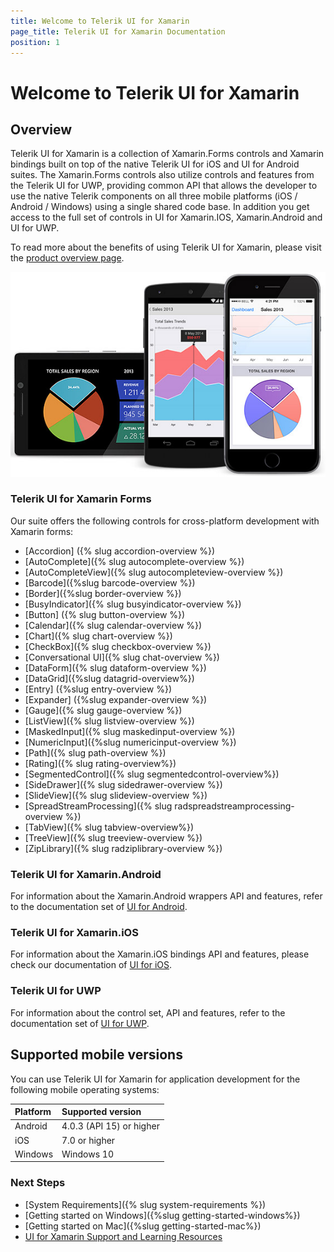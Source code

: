 ```yaml
---
title: Welcome to Telerik UI for Xamarin
page_title: Telerik UI for Xamarin Documentation
position: 1
---
```


# Welcome to Telerik UI for Xamarin

## Overview

Telerik UI for Xamarin is a collection of Xamarin.Forms controls and Xamarin bindings built on top of the native Telerik UI for iOS and UI for Android suites. The Xamarin.Forms controls also utilize controls and features from the Telerik UI for UWP, providing common API that allows the developer to use the native Telerik components on all three mobile platforms (iOS / Android / Windows) using a single shared code base. In addition you get access to the full set of controls in UI for Xamarin.IOS, Xamarin.Android and UI for UWP.
 
To read more about the benefits of using Telerik UI for Xamarin, please visit the [product overview page](http://www.telerik.com/xamarin-ui).

![Telerik UI for Xamarin](front-image.jpg)


### Telerik UI for Xamarin Forms

Our suite offers the following controls for cross-platform development with Xamarin forms:

- [Accordion] ({% slug accordion-overview %})
- [AutoComplete]({% slug autocomplete-overview %})
- [AutoCompleteView]({% slug autocompleteview-overview %})
- [Barcode]({%slug barcode-overview %})
- [Border]({%slug border-overview %})
- [BusyIndicator]({% slug busyindicator-overview %})
- [Button] ({% slug button-overview %})
- [Calendar]({% slug calendar-overview %})
- [Chart]({% slug chart-overview %})
- [CheckBox]({% slug checkbox-overview %})
- [Conversational UI]({% slug chat-overview %})
- [DataForm]({% slug dataform-overview %})
- [DataGrid]({%slug datagrid-overview%})
- [Entry] ({%slug entry-overview %})
- [Expander] ({%slug expander-overview %})
- [Gauge]({% slug gauge-overview %})
- [ListView]({% slug listview-overview %})
- [MaskedInput]({% slug maskedinput-overview %})
- [NumericInput]({%slug numericinput-overview %})
- [Path]({% slug path-overview %})
- [Rating]({% slug rating-overview%})
- [SegmentedControl]({% slug segmentedcontrol-overview%})
- [SideDrawer]({% slug sidedrawer-overview %})
- [SlideView]({% slug slideview-overview %})
- [SpreadStreamProcessing]({% slug radspreadstreamprocessing-overview %})
- [TabView]({% slug tabview-overview%})
- [TreeView]({% slug treeview-overview %})
- [ZipLibrary]({% slug radziplibrary-overview %})


### Telerik UI for Xamarin.Android

For information about the Xamarin.Android wrappers API and features, refer to the documentation set of [UI for Android](https://docs.telerik.com/devtools/xamarin/nativecontrols/android/introduction).

### Telerik UI for Xamarin.iOS

For information about the Xamarin.iOS bindings API and features, please check our documentation of [UI for iOS](https://docs.telerik.com/devtools/xamarin/nativecontrols/ios/index).

### Telerik UI for UWP

For information about the control set, API and features, refer to the documentation set of [UI for UWP](https://docs.telerik.com/devtools/universal-windows-platform//).

## Supported mobile versions

You can use Telerik UI for Xamarin for application development for the following mobile operating systems:

|Platform 						|Supported version |
|:---								|:---			|
|Android		| 4.0.3 (API 15) or higher |
|iOS				|7.0 or higher|
|Windows							| Windows 10  |

### Next Steps

- [System Requirements]({% slug system-requirements %})
- [Getting started on Windows]({%slug getting-started-windows%})
- [Getting started on Mac]({%slug getting-started-mac%})
- [UI for Xamarin Support and Learning Resources](http://www.telerik.com/support/xamarin-ui)
